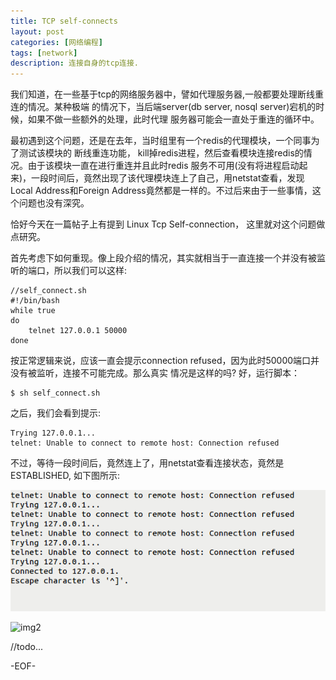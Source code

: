```yaml
---
title: TCP self-connects
layout: post
categories: [网络编程]
tags: [network]
description: 连接自身的tcp连接.
---
```


我们知道，在一些基于tcp的网络服务器中，譬如代理服务器,一般都要处理断线重连的情况。某种极端
的情况下，当后端server(db server, nosql server)宕机的时候，如果不做一些额外的处理，此时代理
服务器可能会一直处于重连的循环中。   

最初遇到这个问题，还是在去年，当时组里有一个redis的代理模块，一个同事为了测试该模块的
断线重连功能， kill掉redis进程，然后查看模块连接redis的情况。由于该模块一直在进行重连并且此时redis
服务不可用(没有将进程启动起来)，一段时间后，竟然出现了该代理模块连上了自己，用netstat查看，发现
Local Address和Foreign Address竟然都是一样的。不过后来由于一些事情，这个问题也没有深究。   

恰好今天在一篇帖子上有提到 Linux Tcp Self-connection， 这里就对这个问题做点研究。  

首先考虑下如何重现。像上段介绍的情况，其实就相当于一直连接一个并没有被监听的端口，所以我们可以这样:  
	
	//self_connect.sh
	#!/bin/bash
	while true
	do
		telnet 127.0.0.1 50000
	done

按正常逻辑来说，应该一直会提示connection refused，因为此时50000端口并没有被监听，连接不可能完成。那么真实
情况是这样的吗? 好，运行脚本：  

	$ sh self_connect.sh

之后，我们会看到提示:

	Trying 127.0.0.1...
	telnet: Unable to connect to remote host: Connection refused  

不过，等待一段时间后，竟然连上了，用netstat查看连接状态，竟然是ESTABLISHED, 如下图所示:  

![img1][self_connect_telnet]

![img2][self_connect_netstat]

//todo...

-EOF-

[self_connect_telnet]: _images/linux-network-program/self-connects-telnet.png "self-connect telnet test"  
[self_connect_netstat]: https://raw.github.com/yuxingfirst/blog/gh-pages/_images/linux-network-program/self-connects-netstat.png "self-connect netstat"  

[1]: http://lkml.indiana.edu/hypermail/linux/kernel/9909.3/0510.html "linux kernel mail list"  
[2]: http://lkml.indiana.edu/hypermail/linux/kernel/9909.3/0510.html
[3]: http://en.wikipedia.org/wiki/Postel%27s_law "Robustness principle's wikipedia"
